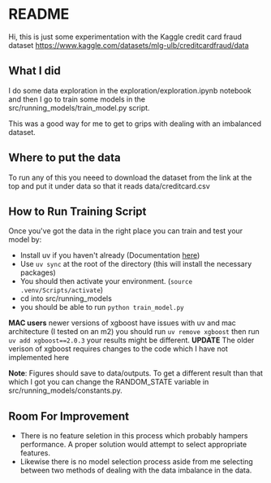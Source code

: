 # README
Hi, this is just some experimentation with the Kaggle credit card fraud dataset https://www.kaggle.com/datasets/mlg-ulb/creditcardfraud/data

## What I did
I do some data exploration in the exploration/exploration.ipynb notebook and then I go to train some models in the src/running_models/train_model.py script.

This was a good way for me to get to grips with dealing with an imbalanced dataset.

## Where to put the data
To run any of this you neeed to download the dataset from the link at the top and put it under data so that it reads data/creditcard.csv

## How to Run Training Script
Once you've got the data in the right place you can train and test your model by:
- Install uv if you haven't already (Documentation [here][uv_doc_link])
- Use ```uv sync``` at the root of the directory (this will install the necessary packages)
- You should then activate your environment. (```source .venv/Scripts/activate```) 
- cd into src/running_models
- you should be able to run  ```python train_model.py```

**MAC users** newer versions of xgboost have issues with uv and mac architecture (I tested on an m2) you should run ```uv remove xgboost``` then run ```uv add xgboost==2.0.3``` your results might be different. **UPDATE** The older verison of xgboost requires changes to the code which I have not implemented here 

**Note**: Figures should save to data/outputs. To get a different result than that which I got you can change the RANDOM_STATE variable in src/running_models/constants.py.

## Room For Improvement
- There is no feature seletion in this process which probably hampers performance. A proper solution would attempt to select appropriate features.
- Likewise there is no model selection process aside from me selecting between two methods of dealing with the data imbalance in the data.


[uv_doc_link]: https://docs.astral.sh/uv/getting-started/installation/
